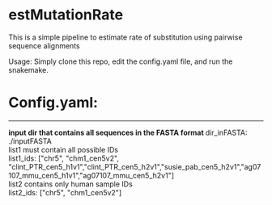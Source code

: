 # estMutationRate
This is a simple pipeline to estimate rate of substitution using pairwise sequence alignments

Usage:
  Simply clone this repo, edit the config.yaml file, and run the snakemake.

# Config.yaml:

---
<b> input dir that contains all sequences in the FASTA format </b></r>
dir_inFASTA: ./inputFASTA
<br> list1 must contain all possible IDs </br>
list1_ids: ["chr5", "chm1_cen5v2", "clint_PTR_cen5_h1v1","clint_PTR_cen5_h2v1","susie_pab_cen5_h2v1","ag07107_mmu_cen5_h1v1","ag07107_mmu_cen5_h2v1"]
<br> list2 contains only human sample IDs </br>
list2_ids: ["chr5", "chm1_cen5v2"]
